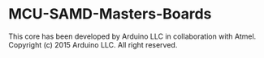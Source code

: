 # MCU-SAMD-Masters-Boards

This core has been developed by Arduino LLC in collaboration with Atmel.
Copyright (c) 2015 Arduino LLC.  All right reserved.
